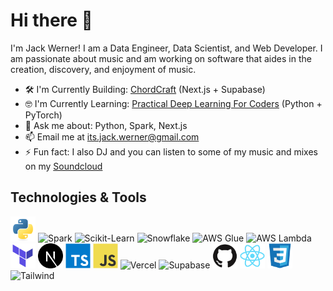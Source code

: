 # Hi there 👋

I'm Jack Werner! I am a Data Engineer, Data Scientist, and Web Developer. I am passionate about music and am working on software that aides in the creation, discovery, and enjoyment of music.

- 🛠 I'm Currently Building: [ChordCraft](https://www.chordcraft.app) (Next.js + Supabase)
- 🤓 I'm Currently Learning:  [Practical Deep Learning For Coders](https://course.fast.ai/) (Python + PyTorch)
- 💬 Ask me about: Python, Spark, Next.js
- 📫 Email me at its.jack.werner@gmail.com
- ⚡ Fun fact: I also DJ and you can listen to some of my music and mixes on my [Soundcloud](https://soundcloud.com/jack-wolfgang-music)

## Technologies & Tools
<p align="left">
  <img src="https://raw.githubusercontent.com/devicons/devicon/master/icons/python/python-original.svg" alt="Python" height="40">
  <img src="https://upload.wikimedia.org/wikipedia/commons/thumb/f/f3/Apache_Spark_logo.svg/1024px-Apache_Spark_logo.svg.png?20210416091439" alt="Spark" height="40">
  <img src="https://upload.wikimedia.org/wikipedia/commons/thumb/0/05/Scikit_learn_logo_small.svg/520px-Scikit_learn_logo_small.svg.png?20180808062052" alt="Scikit-Learn" height="40">
  <img src="https://upload.wikimedia.org/wikipedia/commons/thumb/f/ff/Snowflake_Logo.svg/440px-Snowflake_Logo.svg.png" alt="Snowflake" height="40">
  <img src="https://external-content.duckduckgo.com/iu/?u=https%3A%2F%2Fres.cloudinary.com%2Fpracticaldev%2Fimage%2Ffetch%2Fs--pu_wyYqW--%2Fc_imagga_scale%2Cf_auto%2Cfl_progressive%2Ch_420%2Cq_auto%2Cw_1000%2Fhttps%3A%2F%2Fdev-to-uploads.s3.amazonaws.com%2Fi%2Fcim5hrtc6a8m0e5ymbhd.png&f=1&nofb=1&ipt=1235871a0a09bdda0cd340855035dc1c68e6c280878ed15551f05293989c5e9a&ipo=images" alt="AWS Glue" height="40">
  <img src="https://external-content.duckduckgo.com/iu/?u=https%3A%2F%2Fres.cloudinary.com%2Fhy4kyit2a%2Ff_auto%2Cfl_lossy%2Cq_70%2Flearn%2Fmodules%2Fcore-aws-services%2Fexplore-cloud-compute-with-aws%2Fimages%2Fddc91753e161beb5c66a75b5663b1a16_14-f-59962-723-e-4-d-30-a-1-e-6-9-b-52-ac-0-b-3168.png&f=1&nofb=1&ipt=fbd985065ec98fdb585490e61b174030e2356ea97e98f3fd1407ce7b6ada8c62&ipo=images" alt="AWS Lambda" height="40">
  <img src="https://raw.githubusercontent.com/devicons/devicon/master/icons/terraform/terraform-original.svg" alt="Terraform" height="40">
  <img src="https://raw.githubusercontent.com/devicons/devicon/master/icons/nextjs/nextjs-original.svg" alt="Next.js" height="40">
  <img src="https://raw.githubusercontent.com/devicons/devicon/master/icons/typescript/typescript-original.svg" alt="TypeScript" height="40">
  <img src="https://raw.githubusercontent.com/devicons/devicon/master/icons/javascript/javascript-original.svg" alt="JavaScript" height="40">
  <img src="https://external-content.duckduckgo.com/iu/?u=https%3A%2F%2Ftse1.mm.bing.net%2Fth%3Fid%3DOIP.ypz_d6GL7n2nXfQnbw_ARAHaFj%26pid%3DApi&f=1&ipt=cf721697efcfc998f5ee3b6e71938aeff3e5e462a2dfb16f2dbd5488100eb695&ipo=images" alt="Vercel" height="40">
  <img src="https://external-content.duckduckgo.com/iu/?u=https%3A%2F%2Fs4-recruiting.cdn.greenhouse.io%2Fexternal_greenhouse_job_boards%2Flogos%2F400%2F588%2F400%2Foriginal%2Fprofile_pic.png%3F1665772600&f=1&nofb=1&ipt=c3f34935386dac10128296ece7059f0d3f402034f22a00a6af338d6e833f41ee&ipo=images" alt="Supabase" height="40">
  <img src="https://raw.githubusercontent.com/devicons/devicon/master/icons/github/github-original.svg" alt="GitHub" height="40">
  <img src="https://raw.githubusercontent.com/devicons/devicon/master/icons/react/react-original.svg" alt="React" height="40">
  <img src="https://raw.githubusercontent.com/devicons/devicon/master/icons/css3/css3-original.svg" alt="CSS" height="40">
  <img src="https://external-content.duckduckgo.com/iu/?u=https%3A%2F%2Fgetlogovector.com%2Fwp-content%2Fuploads%2F2021%2F01%2Ftailwind-css-logo-vector.png&f=1&nofb=1&ipt=ab0d387155a1885ddd00b4802b0aa24d1cafb680f6939a386ce7e32872b3ccd1&ipo=images" alt="Tailwind" height="40">

</p>



<!--
**jack-werner/jack-werner** is a ✨ _special_ ✨ repository because its `README.md` (this file) appears on your GitHub profile.

Here are some ideas to get you started:

- 🔭 I’m currently working on ...
- 🌱 I’m currently learning ...
- 👯 I’m looking to collaborate on ...
- 🤔 I’m looking for help with ...
- 💬 Ask me about ...
- 📫 How to reach me: ...
- 😄 Pronouns: ...
- ⚡ Fun fact: ...

Skills I want to add
- React
- Css
- Tailwind
- Figma
- Postgres
- AWS API Gateway
- Huggingface

-->
